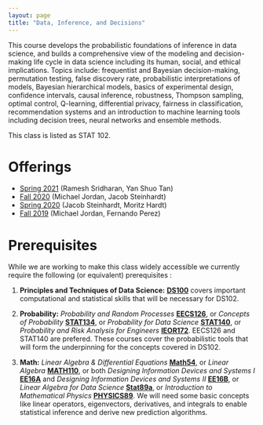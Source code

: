 ```yaml
---
layout: page
title: "Data, Inference, and Decisions"
---
```


<!-- # DS102: Data, Inference, and Decisions -->

This course develops the probabilistic foundations of inference in data science, and builds a comprehensive view of the modeling and decision-making life cycle in data science including its human, social, and ethical implications. Topics include: frequentist and Bayesian decision-making, permutation testing, false discovery rate, probabilistic interpretations of models, Bayesian hierarchical models, basics of experimental design, confidence intervals, causal inference, robustness, Thompson sampling, optimal control, Q-learning, differential privacy, fairness in classification, recommendation systems and an introduction to machine learning tools including decision trees, neural networks and ensemble methods.

This class is listed as STAT 102.

# Offerings

- [Spring 2021](https://ds-102.github.io/sp21/) (Ramesh Sridharan, Yan Shuo Tan)
- [Fall 2020](https://ds-102.github.io/fa20/) (Michael Jordan, Jacob Steinhardt)
- [Spring 2020](https://ds-102.github.io/sp20/) (Jacob Steinhardt, Moritz Hardt)
- [Fall 2019](https://ds-102.github.io/fa19/) (Michael Jordan, Fernando Perez)

# Prerequisites

While we are working to make this class widely accessible we currently require the following (or equivalent) prerequisites :

1. **Principles and Techniques of Data Science:** [**DS100**](http://ds100.org) covers important computational and statistical skills that will be necessary for DS102.


1. **Probability:** *Probability and Random Processes* [**EECS126**](https://inst.eecs.berkeley.edu/~ee126), or *Concepts of Probability* [**STAT134**](http://www.stat134.org/), or *Probability for Data Science* [**STAT140**](http://prob140.org/about/), or *Probability and Risk Analysis for Engineers* [**IEOR172**](https://tbp.berkeley.edu/syllabi/484/download/). EECS126 and STAT140 are prefered. These courses cover the probabilistic tools that will form the underpinning for the concepts covered in DS102.

1. **Math:** *Linear Algebra & Differential Equations* [**Math54**](https://math.berkeley.edu/~nikhil/courses/54.f18/), or *Linear Algebra* [**MATH110**](https://math.berkeley.edu/~mcivor/math110su13/), or both *Designing Information Devices and Systems I* [**EE16A**](http://inst.eecs.berkeley.edu/~ee16a/sp19/) and *Designing Information Devices and Systems II* [**EE16B**](https://inst.eecs.berkeley.edu/~ee16b/), or *Linear Algebra for Data Science* [**Stat89a**](https://www.stat.berkeley.edu/~mmahoney/s18-lads/), or *Introduction to Mathematical Physics* [**PHYSICS89**](https://imgur.com/a/TKzcK1Z). We will need some basic concepts like linear operators, eigenvectors, derivatives, and integrals to enable statistical inference and derive new prediction algorithms.

